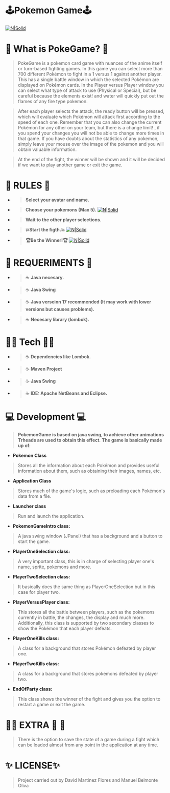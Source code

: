# 🕹**️Pokemon Gam**e🕹️

 [![N|Solid](https://i.imgur.com/QhKlmsK.png)](https://nodesource.com/products/nsolid) 


# 💖  **What is PokeGame?** 💖
>PokeGame is a pokemon card game with nuances of the anime itself or turn-based fighting games.
In this game you can select more than 700 different Pokémon to fight in a 1 versus 1 against another player. 
This has a single battle window in which the selected Pokémon are displayed on Pokémon cards. In the Player versus Player window you can select what type of attack to use (Physical or Special), but be careful because the elements exist! and water will quickly put out the flames of any fire type pokemon.

>After each player selects the attack, the ready button will be pressed, which will evaluate which Pokémon will attack first according to the speed of each one.
Remember that you can also change the current Pokémon for any other on your team, but there is a change limit! , if you spend your changes you will not be able to change more times in that game.
If you have doubts about the statistics of any pokemon, simply leave your mouse over the image of the pokemon and you will obtain valuable information.

>At the end of the fight, the winner will be shown and it will be decided if we want to play another game or exit the game.

# 🚓  **RULES** 🚓
- >**Select your avatar and name.**
- >**Choose your pokemons (Max 5).**
[![N|Solid](https://i.gyazo.com/6c57889916d815caac360a275ca50a9e.png)](https://nodesource.com/products/nsolid) 
- >**Wait to the other player selections.**
- >**💥Start the figth.💥**
[![N|Solid](https://i.gyazo.com/d22c258b2536cb207a05119d4b4a2292.png)](https://nodesource.com/products/nsolid) 
- >**🏆Be the Winner!🏆**
[![N|Solid](https://i.gyazo.com/d5d373a71d3601d2774a9760b2642faa.png)](https://nodesource.com/products/nsolid) 

# 💾 **REQUERIMENTS** 💾
- >☕ **Java necesary.**
- >☕ **Java Swing**
- >☕ **Java verseion 17 recommended (It may work with lower versions but causes problems).**
- >☕ **Necesary library (lombok).**

#  👨‍💻 **Tech** 👨‍💻
- > ☕ **Dependencies like Lombok.**
- > ☕ **Maven Project**
- > ☕ **Java Swing**
- > ☕ **IDE: Apache NetBeans and Eclipse.**

# 💻 **Development** 💻
>**PokemonGame is based on java swing, to achieve other animations Trheads are used to obtain this effect**.
>**The game is basically made up of**:
- **Pokemon Class**
 >Stores all the information about each Pokémon and provides useful information about them, such as obtaining their images, names, etc.
- **Application Class**
>Stores much of the game's logic, such as preloading each Pokémon's data from a file.
- **Launcher class**
>Run and launch the application.
- **PokemonGameIntro class:**
>A java swing window (JPanel) that has a background and a button to start the game.
- **PlayerOneSelection class:**
>A very important class, this is in charge of selecting player one's name, sprite, pokemons and more.
- **PlayerTwoSelection class:**
>It basically does the same thing as PlayerOneSelection but in this case for player two.
- **PlayerVersusPlayer class:**
>This stores all the battle between players, such as the pokemons currently in battle, the changes, the display and much more. Additionally, this class is supported by two secondary classes to show the Pokémon that each player defeats.
- **PlayerOneKills class:**
>A class for a background that stores Pokémon defeated by player one.
- **PlayerTwoKills class:**
>A class for a background that stores pokemons defeated by player two.
- **EndOfParty class:**
>This class shows the winner of the fight and gives you the option to restart a game or exit the game.

# 🎁🎃 **EXTRA** 🎃 🎁
>There is the option to save the state of a game during a fight which can be loaded almost from any point in the application at any time.

# ✨ **LICENSE**✨    
>Project carried out by David Martinez Flores and Manuel Belmonte Oliva

